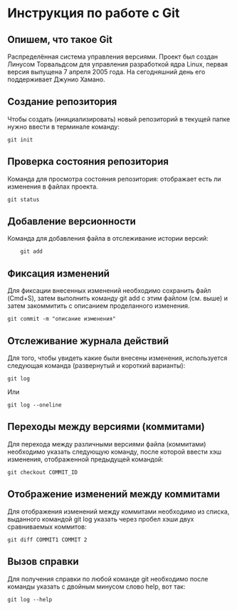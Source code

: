 # Инструкция по работе с Git

## Опишем, что такое Git

Распределённая система управления версиями. Проект был создан Линусом Торвальдсом для управления разработкой ядра Linux, первая версия выпущена 7 апреля 2005 года. На сегодняшний день его поддерживает Джунио Хамано.

## Создание репозитория

Чтобы создать (инициализировать) новый репозиторий в текущей папке нужно ввести в терминале команду:
   
    git init

## Проверка состояния репозитория

Команда для просмотра состояния репозитория: отображает есть ли изменения в файлах проекта.
  
    git status

## Добавление версионности

Команда для добавления файла в отслеживание истории версий:

        git add

## Фиксация изменений

Для фиксации внесенных изменений необходимо сохранить файл (Cmd+S), затем выполнить команду git add с этим файлом (см. выше) и затем закоммитить с описанием проделанного изменения.

    git commit -m "описание изменения"

## Отслеживание журнала действий

Для того, чтобы увидеть какие были внесены изменения, используется следующая команда (развернутый и короткий варианты):

    git log

Или

    git log --oneline

## Переходы между версиями (коммитами)

Для перехода между различными версиями файла (коммитами) необходимо указать следующую команду, после которой ввести хэш изменения, отображенной предыдущей командой:

    git checkout COMMIT_ID

## Отображение изменений между коммитами

Для отображения изменений между коммитами необходимо из списка, выданного командой git log указать через пробел хэши двух сравниваемых коммитов:

    git diff COMMIT1 COMMIT 2

## Вызов справки

Для получения справки по любой команде git необходимо после команды указать с двойным минусом слово help, вот так:

    git log --help

